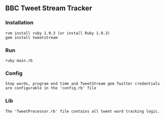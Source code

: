 ## BBC Tweet Stream Tracker

### Installation

    rvm install ruby 1.9.3 (or install Ruby 1.9.3)
    gem install tweetstream

### Run

    ruby main.rb

### Config

    Stop words, program end time and TweetStream gem Twitter credentials are configurable in the 'config.rb' file

### Lib

    The 'TweetProcessor.rb' file contains all tweet word tracking logic.
